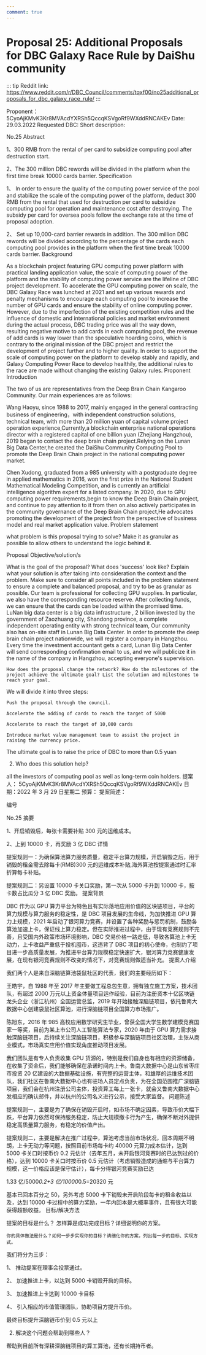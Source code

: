 ```yaml
---
comment: true
---
```


# Proposal 25: Additional Proposals for DBC Galaxy Race Rule by DaiShu community

::: tip
Reddit link: https://www.reddit.com/r/DBC_Council/comments/tqxf00/no25additional_proposals_for_dbc_galaxy_race_rule/
:::

Proponent：5CyoAjKMvK3Kr8MVAcdYXRSh5QccqKSVgoRf9WXddRNCAKEv
Date: 29.03.2022
Requested DBC:
Short description:

No.25
Abstract

1、300 RMB from the rental of per card to subsidize computing pool after destruction start.

2、The 300 million DBC rewords will be divided in the platform when the first time break 10000 cards barrier.
Specification

1、 In order to ensure the quality of the computing power service of the pool and stabilize the scale of the computing power of the platform, deduct 300 RMB from the rental that used for destruction per card to subsidize computing pool for operation and maintenance cost after destroying. The subsidy per card for oversea pools follow the exchange rate at the time of proposal adoption.

2、 Set up 10,000-card barrier rewards in addition. The 300 million DBC rewords will be divided according to the percentage of the cards each computing pool provides in the platform when the first time break 10000 cards barrier.
Background

As a blockchain project featuring GPU computing power platform with practical landing application value, the scale of computing power of the platform and the stability of computing power service are the lifeline of DBC project development. To accelerate the GPU computing power on scale, the DBC Galaxy Race was lunched at 2021 and set up various rewards and penalty mechanisms to encourage each computing pool to increase the number of GPU cards and ensure the stability of online computing power. However, due to the imperfection of the existing competition rules and the influence of domestic and international policies and market environment during the actual process, DBC trading price was all the way down, resulting negative motive to add cards in each computing pool, the revenue of add cards is way lower than the speculative hoarding coins, which is contrary to the original mission of the DBC project and restrict the development of project further and to higher quality. In order to support the scale of computing power on the platform to develop stably and rapidly, and Galaxy Computing Power Race to develop healthily, the additional rules to the race are made without changing the existing Galaxy rules.
Proponent Introduction

The two of us are representatives from the Deep Brain Chain Kangaroo Community. Our main experiences are as follows:

Wang Haoyu, since 1988 to 2017, mainly engaged in the general contracting business of engineering，with independent construction solutions, technical team, with more than 20 million yuan of capital volume project operation experience,Currently,a blockchain enterprise national operations director with a registered capital of one billion yuan (Zhejiang Hangzhou), 2019 began to contact the deep brain chain project.Relying on the Lunan Big Data Center,he created the DaiShu Community Computing Pool to promote the Deep Brain Chain project in the national computing power market.

Chen Xudong, graduated from a 985 university with a postgraduate degree in applied mathematics in 2016, won the first prize in the National Student Mathematical Modeling Competition, and is currently an artificial intelligence algorithm expert for a listed company. In 2020, due to GPU computing power requirements,begin to know the Deep Brain Chain project, and continue to pay attention to it from then on.also actively participates in the community governance of the Deep Brain Chain project,He advocates promoting the development of the project from the perspective of business model and real market application value.
Problem statement

what problem is this proposal trying to solve? Make it as granular as possible to allow others to understand the logic behind it.

Proposal Objective/solution/s

What is the goal of the proposal? What does 'success' look like? Explain what your solution is after taking into consideration the context and the problem. Make sure to consider all points included in the problem statement to ensure a complete and balanced proposal, and try to be as granular as possible. Our team is professional for collecting GPU supplies. In particular, we also have the corresponding resource reserve. After collecting funds, we can ensure that the cards can be loaded within the promised time. LuNan big data center is a big data infrastructure , 2 billion invested by the government of Zaozhuang city, Shandong province, a complete independent operating entity with strong technical team, Our community also has on-site staff in Lunan Big Data Center. In order to promote the deep brain chain project nationwide, we will register a company in Hangzhou. Every time the investment accountant gets a card, Lunan Big Data Center will send corresponding confirmation email to us, and we will publicize it in the name of the company in Hangzhou, accepting everyone's supervision.

    How does the proposal change the network? How do the milestones of the project achieve the ultimate goal? List the solution and milestones to reach your goal.

We will divide it into three steps:

    Push the proposal through the council.

    Accelerate the adding of cards to reach the target of 5000

    Accelerate to reach the target of 10,000 cards

    Introduce market value management team to assist the project in raising the currency price.

The ultimate goal is to raise the price of DBC to more than 0.5 yuan

2. Who does this solution help?

all the investors of computing pool as well as long-term coin holders.
提案人： 5CyoAjKMvK3Kr8MVAcdYXRSh5QccqKSVgoRf9WXddRNCAKEv
日期：2022 年 3 月 29 日星期二
预算：
提案简述：

编号

No.25
摘要

1、开启销毁后，每张卡需要补贴 300 元的运维成本。

2、上到 10000 卡，再奖励 3 亿 DBC
详情

提案规则一：为确保算池算力服务质量，稳定平台算力规模，开启销毁之后，用于销毁的租金需去除每卡(RMB)300 元的运维成本补贴,海外算池按提案通过时汇率折算每卡补贴。

提案规则二：另设置 10000 卡关口奖励，第一次从 5000 卡升到 10000 卡，按卡数占比瓜分 3 亿 DBC 奖励。
提案背景

DBC 作为以 GPU 算力平台为特色且有实际落地应用价值的区块链项目，平台的算力规模与算力服务的稳定性，是 DBC 项目发展的生命线，为加快推进 GPU 算力上规模，2021 年启动了银河算力竞赛，并设置了各种奖励与惩罚机制，鼓励各算池加速上卡，保证线上算力稳定。但在实际推进过程中，由于现有竞赛规则不完善，且受国内外政策市场环境影响，DBC 交易价格一路走低，导致各算池上卡无动力，上卡收益严重低于投机囤币，这违背了 DBC 项目的初心使命，也制约了项目进一步高质量发展，为推进平台算力规模稳定快速扩大，银河算力竞赛健康发展，在现有银河竞赛规则不改变的情况下，对竞赛规则做适当补充。
提案人介绍

我们两个人是来自深脑链算池袋鼠社区的代表，我们的主要经历如下：

王皓宇，自 1988 年至 2017 年主要做工程总包生意，拥有独立施工方案，技术团队，有超过 2000 万元以上资金体量项目运作经验，目前为注册资本十亿区块链龙头企业（浙江杭州）全国运营总监，2019 年开始接触深脑链项目，依托鲁南大数据中心创建袋鼠社区算池，进行深脑链项目全国算力市场推广。

陈旭东，2016 年 985 高校应用数学研究生毕业，曾获全国大学生数学建模竞赛国家一等奖，目前为某上市公司人工智能算法专家，2020 年由于 GPU 算力需求接触深脑链项目，后持续关注深脑链项目，积极参与深脑链项目社区治理，主张从商业模式，市场真实应用价值实现角度推动项目发展。

我们团队是有专人负责收集 GPU 货源的，特别是我们自身也有相应的资源储备，在收集了资金后，我们能够确保在承诺时间内上卡。鲁南大数据中心是山东省枣庄市投资 20 亿建设的大数据基础设施，有完整的运营主体，和雄厚的运维技术团队，我们社区在鲁南大数据中心也有驻场人员定点负责，为在全国范围推广深脑链项目，我们会在杭州注册公司主体，投资算工每上一张卡，就会又鲁南大数据中心发相应的确认邮件，并以杭州的公司名义进行公示，接受大家监督。
问题陈述

提案规则一，主要是为了确保在销毁开启时，如市场不确定因素，导致币价大幅下跌，平台算力依然可保持服务稳定，防止大规模撤卡行为产生，确保不断对外提供稳定高质量算力服务，有稳定的价值产出。

提案规则二，主要是解决在推广过程中，算池考虑当前市场状况，回本周期不明朗，上卡无动力等问题，按照目前市场每卡约 40000 元算力成本估计，达到 5000 卡关口时按币价 0.2 元估计（去年五月，未开启银河竞赛时的已达到过的价格），达到 10000 卡关口时按币价 0.5 元估计（考虑销毁造成的通缩与平台算力规模，这一价格应该是保守估计），每卡分得银河竞赛奖励已达

1.33 亿/5000*0.2+3 亿/10000*0.5=20320 元

基本已回本百分之 50，另外考虑 5000 卡下销毁未开启阶段每卡的租金收益以及，达到 10000 卡过程中的算力奖励，一年内回本是大概率事件，且有很大可能获得超额收益。
目标/解决方法

提案的目标是什么？ 怎样算是成功完成目标？详细说明你的方案。

    你的具体做法是什么？如何一步步实现你的目标？请细化你的方案，列出每一步的目标、实现方式。

我们将分为三步：

1、 推动提案在理事会投票通过。

2、 加速推进上卡，以达到 5000 卡销毁开启的目标。

3、 加速推进上卡达到 10000 卡目标

4、 引入相应的市值管理团队，协助项目方提升币价。

最终目标提升深脑链币价到 0.5 元以上

2. 解决这个问题会帮助到哪些人？

帮助到目前所有深耕深脑链项目的算工算池，还有长期持币者。
